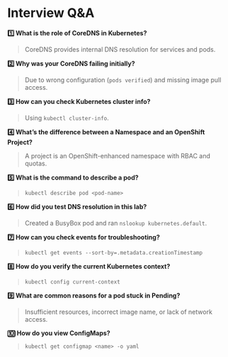 # Interview Q&A

**1️⃣ What is the role of CoreDNS in Kubernetes?**
> CoreDNS provides internal DNS resolution for services and pods.

**2️⃣ Why was your CoreDNS failing initially?**
> Due to wrong configuration (`pods verified`) and missing image pull access.

**3️⃣ How can you check Kubernetes cluster info?**
> Using `kubectl cluster-info`.

**4️⃣ What’s the difference between a Namespace and an OpenShift Project?**
> A project is an OpenShift-enhanced namespace with RBAC and quotas.

**5️⃣ What is the command to describe a pod?**
> `kubectl describe pod <pod-name>`

**6️⃣ How did you test DNS resolution in this lab?**
> Created a BusyBox pod and ran `nslookup kubernetes.default`.

**7️⃣ How can you check events for troubleshooting?**
> `kubectl get events --sort-by=.metadata.creationTimestamp`

**8️⃣ How do you verify the current Kubernetes context?**
> `kubectl config current-context`

**9️⃣ What are common reasons for a pod stuck in Pending?**
> Insufficient resources, incorrect image name, or lack of network access.

**🔟 How do you view ConfigMaps?**
> `kubectl get configmap <name> -o yaml`
